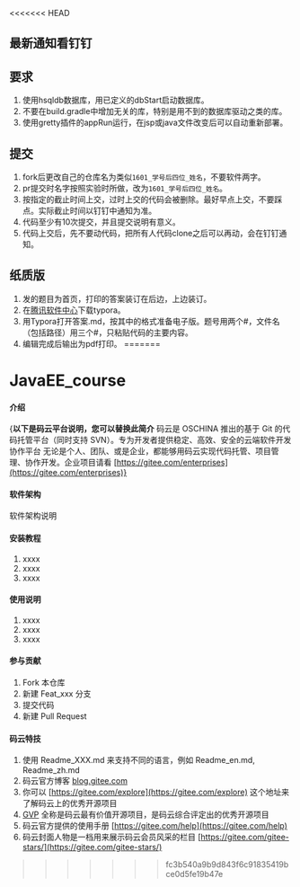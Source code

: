 <<<<<<< HEAD
## 最新通知看钉钉

## 要求
1. 使用hsqldb数据库，用已定义的dbStart启动数据库。
1. 不要在build.gradle中增加无关的库，特别是用不到的数据库驱动之类的库。
1. 使用gretty插件的appRun运行，在jsp或java文件改变后可以自动重新部署。

## 提交
1. fork后更改自己的仓库名为类似`1601_学号后四位_姓名`，不要软件两字。
1. pr提交时名字按照实验时所做，改为`1601_学号后四位_姓名`。
1. 按指定的截止时间上交，过时上交的代码会被删除。最好早点上交，不要踩点。实际截止时间以钉钉中通知为准。
1. 代码至少有10次提交，并且提交说明有意义。
1. 代码上交后，先不要动代码，把所有人代码clone之后可以再动，会在钉钉通知。

## 纸质版
1. 发的题目为首页，打印的答案装订在后边，上边装订。
1. 在[腾讯软件中心](https://pc.qq.com/search.html#!keyword=typora)下载typora。
1. 用Typora打开答案.md，按其中的格式准备电子版。题号用两个#，文件名（包括路径）用三个#，只粘贴代码的主要内容。
1. 编辑完成后输出为pdf打印。
=======
# JavaEE_course

#### 介绍
{**以下是码云平台说明，您可以替换此简介**
码云是 OSCHINA 推出的基于 Git 的代码托管平台（同时支持 SVN）。专为开发者提供稳定、高效、安全的云端软件开发协作平台
无论是个人、团队、或是企业，都能够用码云实现代码托管、项目管理、协作开发。企业项目请看 [https://gitee.com/enterprises](https://gitee.com/enterprises)}

#### 软件架构
软件架构说明


#### 安装教程

1. xxxx
2. xxxx
3. xxxx

#### 使用说明

1. xxxx
2. xxxx
3. xxxx

#### 参与贡献

1. Fork 本仓库
2. 新建 Feat_xxx 分支
3. 提交代码
4. 新建 Pull Request


#### 码云特技

1. 使用 Readme\_XXX.md 来支持不同的语言，例如 Readme\_en.md, Readme\_zh.md
2. 码云官方博客 [blog.gitee.com](https://blog.gitee.com)
3. 你可以 [https://gitee.com/explore](https://gitee.com/explore) 这个地址来了解码云上的优秀开源项目
4. [GVP](https://gitee.com/gvp) 全称是码云最有价值开源项目，是码云综合评定出的优秀开源项目
5. 码云官方提供的使用手册 [https://gitee.com/help](https://gitee.com/help)
6. 码云封面人物是一档用来展示码云会员风采的栏目 [https://gitee.com/gitee-stars/](https://gitee.com/gitee-stars/)
>>>>>>> fc3b540a9b9d843f6c91835419bce0d5fe19b47e

